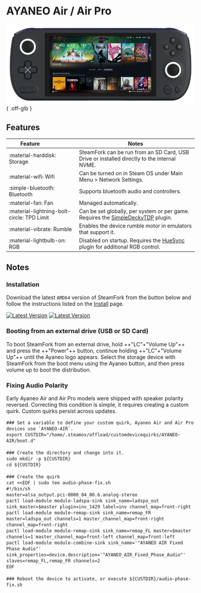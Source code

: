 # AYANEO Air / Air Pro

![](../../_inc/images/devices/ayaneo-air.png){ .off-glb }

## Features

| Feature&nbsp;&nbsp;&nbsp;&nbsp;&nbsp;&nbsp;&nbsp;&nbsp;&nbsp;&nbsp;&nbsp;&nbsp;&nbsp;&nbsp;&nbsp;&nbsp; | Notes |
| -- | -- |
| :material-harddisk: Storage | SteamFork can be run from an SD Card, USB Drive or installed directly to the internal NVME. 
| :material-wifi: Wifi | Can be turned on in Steam OS under Main Menu > Network Settings. |
| :simple-bluetooth: Bluetooth | Supports bluetooth audio and controllers. |
| :material-fan: Fan | Managed automatically. |
| :material-lightning-bolt-circle: TPD Limit | Can be set globally, per system or per game. Requires the [SimpleDeckyTDP](https://github.com/SteamFork/SimpleDeckyTDP/release) plugin.|
| :material-vibrate: Rumble | Enables the device rumble motor in emulators that support it. |
| :material-lightbulb-on: RGB | Disabled on startup. Requires the [HueSync](https://github.com/honjow/HueSync) plugin for additional RGB control.|

## Notes

### Installation

Download the latest `AMD64` version of SteamFork from the button below and follow the instructions listed on the [Install](../../../play/install/) page.

[![Latest Version](https://img.shields.io/github/release/SteamFork/distribution.svg?labelColor=111111&color=5998FF&label=Latest&style=flat#only-light)](https://github.com/SteamFork/distribution/releases/latest)
[![Latest Version](https://img.shields.io/github/release/SteamFork/distribution.svg?labelColor=dddddd&color=5998FF&label=Latest&style=flat#only-dark)](https://github.com/SteamFork/distribution/releases/latest)

### Booting from an external drive (USB or SD Card)

To boot SteamFork from an external drive, hold ++"LC"+"Volume Up"++ and press the ++"Power"++ button, continue holding ++"LC"+"Volume Up"++ until the Ayaneo logo appears.  Select the storage device with SteamFork from the boot menu using the Ayaneo button, and then press volume up to boot the distribution.

### Fixing Audio Polarity
Early Ayaneo Air and Air Pro models were shipped with speaker polarity reversed.  Correcting this condition is simple, it requires creating a custom quirk.  Custom quirks persist across updates.

```
### Set a variable to define your custom quirk, Ayaneo Air and Air Pro devices use `AYANEO-AIR`.
export CUSTDIR="/home/.steamos/offload/customdevicequirks/AYANEO-AIR/boot.d"

### Create the directory and change into it.
sudo mkdir -p ${CUSTDIR}
cd ${CUSTDIR}

### Create the quirk
cat <<EOF | sudo tee audio-phase-fix.sh
#!/bin/sh
master=alsa_output.pci-0000_04_00.6.analog-stereo
pactl load-module module-ladspa-sink sink_name=ladspa_out sink_master=$master plugin=inv_1429 label=inv channel_map=front-right
pactl load-module module-remap-sink sink_name=remap_FR master=ladspa_out channels=1 master_channel_map=front-right channel_map=front-right
pactl load-module module-remap-sink sink_name=remap_FL master=$master channels=1 master_channel_map=front-left channel_map=front-left
pactl load-module module-combine-sink sink_name='"AYANEO AIR Fixed Phase Audio"' sink_properties=device.description='"AYANEO_AIR_Fixed_Phase_Audio"' slaves=remap_FL,remap_FR channels=2
EOF

### Reboot the device to activate, or execute ${CUSTDIR}/audio-phase-fix.sh
```
